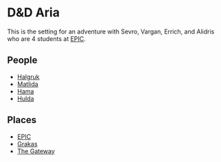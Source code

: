 # D&D Aria

This is the setting for an adventure with Sevro, Vargan, Errich, and Alidris 
who are 4 students at [EPIC](places/epic.html).

## People

- [Halgruk](people/halgruk.html)
- [Matlida](people/matilda.html)
- [Hama](people/hama.html)
- [Hulda](people/hulda.html)

## Places

- [EPIC](places/epic.html)
- [Grakas](places/grakas.html)
- [The Gateway](places/gateway.html)
